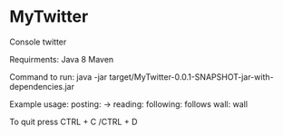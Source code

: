 # MyTwitter
Console twitter


Requirments:
Java 8
Maven

Command to run: java -jar target/MyTwitter-0.0.1-SNAPSHOT-jar-with-dependencies.jar

Example usage:
    posting: <user name> -> <message>
    reading: <user name>
    following: <user name> follows <another user>
    wall: <user name> wall
    
To quit press CTRL + C /CTRL + D
